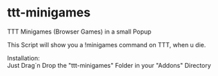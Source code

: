 # ttt-minigames
TTT Minigames (Browser Games) in a small Popup

This Script will show you a !minigames command on TTT, when u die.<br>

Installation:
<br> Just Drag´n Drop the "ttt-minigames" Folder in your "Addons" Directory

